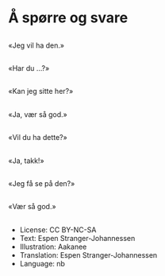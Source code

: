 # Å spørre og svare

##
«Jeg vil ha den.»

##
«Har du ...?»

##
«Kan jeg sitte her?»

##
«Ja, vær så god.»

##
«Vil du ha dette?»

##
«Ja, takk!»

##
«Jeg få se på den?»

##
«Vær så god.»

##
* License: CC BY-NC-SA
* Text: Espen Stranger-Johannessen
* Illustration: Aakanee
* Translation: Espen Stranger-Johannessen
* Language: nb
